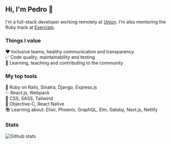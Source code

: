 ## Hi, I'm Pedro 👋

I'm a full-stack developer working remotely at [Union](https://union.vc). I'm also mentoring the Ruby track at [Exercism](http://exercism.io/profiles/pgaspar).

### Things I value

:heart: Inclusive teams, healthy communication and transparency
<br>:white_check_mark: Code quality, maintainability and testing
<br>:telescope: Learning, teaching and contributing to the community

### My top tools

:gem: Ruby on Rails, Sinatra, Django, Express.js
<br>:sparkles: React.js, Webpack
<br>:art: CSS, SASS, Tailwind
<br>:iphone: Objective-C, React Native
<br>:books: Learning about: Elixir, Phoenix, GraphQL, Elm, Gatsby, Next.js, Netlify

### Stats

![Github stats](https://github-readme-stats.vercel.app/api?username=pgaspar&count_private=true&show_icons=true&hide=contribs)

